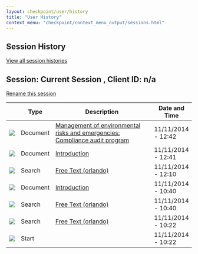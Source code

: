 ```yaml
---
layout: checkpoint/user/history
title: "User History"
context_menu: "checkpoint/context_menu_output/sessions.html"
---
```


<!-- START CHECKPOINT OUTPUT -->

<section id="maincontent"> <h1 id="pagetitle">Session History</h1> <div id="searchOptions"> <span id="backResult" title="Back"> <a href="/maf/api/trail/trails?action=list&amp;sortby=&amp;sortmode=">View all session histories</a> </span> </div><div id="historycontainer"> <div class="clearfix"> <div id="trailname"> <h2>Session: Current Session , Client ID: <span class="na">n/a</span> </h2> </div><div id="renametrail"> <a href="#" id="renameTrail">Rename this session</a> <input type="hidden" name="paramsRename" value="trailguid=i0ad61d29000001499c039960f9755884&amp;name=11/11/14 10:22:01"> </div></div><div id="historyinnercontainer"> <div id="trailList"> <table> <thead> <tr><th width="3%" id="trailIcon">&nbsp;</th> <th width="10%" id="trailEvent">Type</th> <th width="72%" id="trailResearch">Description</th> <th width="15%" id="trailDate">Date and Time</th> </tr></thead> <tbody> <tr> <td headers="trailIcon"><img src="/cpau/images/ico_file2.png"></td><td headers="trailEvent" class="trailEvent DOCUMENT">Document</td><td class="trailResearch trailResearchColumn" headers="trailResearch"> <a href="/maf/app/trail/document?=&amp;docguid=Ifc3193d34bdd11e38fa3f057ed117a82&amp;trailguid=i0ad61d29000001499c039960f9755884&amp;src=trl">Management of environmental risks and emergencies: Compliance audit program</a> </td><td class="trailDateColumn" headers="trailDate">11/11/2014 - 12:42</td></tr><tr> <td headers="trailIcon"><img src="/cpau/images/ico_file2.png"></td><td headers="trailEvent" class="trailEvent DOCUMENT">Document</td><td class="trailResearch trailResearchColumn" headers="trailResearch"> <a href="/maf/app/trail/document?=&amp;docguid=Ifc3193e04bdd11e38fa3f057ed117a82&amp;trailguid=i0ad61d29000001499c039960f9755884&amp;src=trl">Introduction</a> </td><td class="trailDateColumn" headers="trailDate">11/11/2014 - 12:41</td></tr><tr> <td headers="trailIcon"><img src="/cpau/images/ico_search.png"></td><td headers="trailEvent" class="trailEvent SEARCH">Search</td><td class="trailResearch trailResearchColumn" headers="trailResearch"> <a href="/maf/app/trail/searchfromlink/run" class="trailSearchLink">Free Text (orlando)</a> <span class="urlParams" style="display:none">ds=AUNZ_SEARCHALL&amp;ostid=std-anz-default&amp;frt_copy=orlando&amp;originates-from-link=true&amp;type=nb&amp;smryfs=n-tocview&amp;stid=std-anz-default&amp;predefinedRelationshipsType=resultList&amp;qw=false&amp;dl=10000&amp;tocguid=AUNZ_TOC||Iec7746151d273285a1ec7b666b3f21ca&amp;ds=AUNZ_SEARCHALL&amp;datasource=AUNZ_CA_CADISCRIM;AUNZ_CA_CGTSMEPRC;AUNZ_CA_NLWTB;AUNZ_CA_ASICDIGARC;AUNZ_CA_CONTTOOL;AUNZ_CA_CAINOHS;AUNZ_CA_24PRESSGAL;AUNZ_CA_LGBILLEMS;AUNZ_CA_BANKRPTLW;AUNZ_CA_ACCTMANUL;AUNZ_CA_24STDUTY;AUNZ_CA_24INTELPRP;AUNZ_CA_CMPRECADM;AUNZ_CA_CAWORKFRC;AUNZ_CA_ICRACTEST;AUNZ_CA_JLINSOLV9;AUNZ_CA_EMPFACTBK;AUNZ_CA_NLSUPERNA;AUNZ_CA_NLSTATETAX;AUNZ_CA_NLGSTNA;AUNZ_CA_ITAA1997CM;AUNZ_CA_LTGSTJUDG;AUNZ_CA_ICRACTRAIN;AUNZ_CA_ASICWGSEC;AUNZ_CA_24GST;AUNZ_CA_SMSFWFSOL;AUNZ_CA_SALFBT2;AUNZ_CA_ASICFINSRV;AUNZ_CA_NLSUPERFS;AUNZ_CA_COMPARTNR;AUNZ_CA_COMPLIQLAW;AUNZ_CA_NTLWRKREL;AUNZ_CA_24WRKPCEMP;AUNZ_CA_PRPAYADM;AUNZ_CA_ESTATEPLN;AUNZ_CA_NLCGTB;AUNZ_CA_RDTOCOMM;AUNZ_CA_SUPERFACT;AUNZ_CA_JLBUSLWV29;AUNZ_CA_VALHNDBK;AUNZ_CA_24GENPRAC;AUNZ_CA_QLDLOCGOV;AUNZ_CA_AAGTSMSF;AUNZ_CA_WRKHLTHSAF;AUNZ_CA_24FINPLAN;AUNZ_CA_GSTLEGPLS;AUNZ_CA_AMAPBP;AUNZ_CA_FINPLAN;AUNZ_CA_24PROPENV;AUNZ_CA_AAMTSMSE;AUNZ_CA_ASICDIG;AUNZ_CA_ATDSTWRK;AUNZ_CA_ROBANCRPLG;AUNZ_CA_LTATRHDN;AUNZ_CA_24SMSF;AUNZ_CA_ATOMIN;AUNZ_CA_LATEBILEMS;AUNZ_CA_GSTBILLS;AUNZ_CA_JLTAXREV;AUNZ_CA_CACARBON;AUNZ_CA_PRABUSPART;AUNZ_CA_GSTCONSEM;AUNZ_CA_JLBUSLAW;AUNZ_CA_CARISKREP;AUNZ_CA_RULEGUIDE;AUNZ_CA_JLCOMPYV19;AUNZ_CA_CORPLG;AUNZ_CA_ACCTAUDIT;AUNZ_CA_CAENVIRON;AUNZ_CA_FAMBUSSUCP;AUNZ_CA_TRUSTLAW;AUNZ_CA_AZTRUST;AUNZ_CA_CATRANSLOG;AUNZ_CA_CAMANUF;AUNZ_CA_JLINSOLV;AUNZ_CA_SUPERANCM;AUNZ_CA_24BANKRUPT;AUNZ_CA_CACOVER;AUNZ_CA_GSTINCTXMN;AUNZ_CA_LTTAXJUDG;AUNZ_CA_XYZFINCL;AUNZ_CA_ASICINVEST;AUNZ_CA_LOANCALC;AUNZ_CA_CARBONPRI;AUNZ_CA_AGEPRS;AUNZ_CN_FINPRACMAN;AUNZ_CA_TAXLISTCEN;AUNZ_CA_EMPRELMAN;AUNZ_CA_24ADMIN;AUNZ_CA_XYZAUDIT;AUNZ_CA_24BANKFIN;AUNZ_CA_24COMPETIT;AUNZ_CA_TAXHANDBK;AUNZ_CA_GSTCASES;AUNZ_CA_LGSPHNDBK;AUNZ_CA_GSTCOMM;AUNZ_CA_XYZDSCLSR;AUNZ_CA_CALEGSERV;AUNZ_CA_QLDDUTY;AUNZ_CA_XYZUPDATE;AUNZ_CA_PROCMANUAL;AUNZ_CA_CAWORKCMP;AUNZ_CA_NLLTN;AUNZ_CA_TRSTTXHDBK;AUNZ_CA_CALOCGOV;AUNZ_CA_ATOFED;AUNZ_CA_CAPUBSEC;AUNZ_CA_ACCTARCHVE;AUNZ_CA_24INCTAX;AUNZ_CA_ITAA1936LG;AUNZ_CA_LGITAA1997;AUNZ_CA_24CONTRACT;AUNZ_CA_ITAA1936CM;AUNZ_CA_24COMMER;AUNZ_CA_TAXQA;AUNZ_CA_NSWDUTY;AUNZ_CA_ESSNTLGUDE;AUNZ_CA_NLINTAX;AUNZ_CA_24BUILD;AUNZ_CA_CACOVERAS;AUNZ_CA_CAWKFCNSW;AUNZ_CA_CAMINING;AUNZ_CA_COOPCAPGN;AUNZ_CA_24CRIMINAL;AUNZ_CA_JLTAXRVV30;AUNZ_CA_PRACTHR;AUNZ_CA_INTLAGREE;AUNZ_CA_CAENERGY;AUNZ_CA_CASHPRAC;AUNZ_CA_SUPERANLG;AUNZ_CA_CAPGAINTAX;AUNZ_CA_NFPMAN;AUNZ_CA_PRAWRKTERM;AUNZ_CA_SALFBT;AUNZ_CA_LTGSTRUL;AUNZ_CA_WADUTY;AUNZ_CA_24CRTLITIG;AUNZ_CA_FINRSKMNG;AUNZ_CA_24FAMILY;AUNZ_CA_APRACOMP;AUNZ_CA_TXLAWTRST;AUNZ_CA_CAHR;AUNZ_CA_NLINTTAX;AUNZ_CA_ACCTASIC;AUNZ_CA_REUTRTAX;AUNZ_CA_TAXRP;AUNZ_CA_BANKRPTGB;AUNZ_CA_CAOCCUPNWS;AUNZ_CA_24FINSRV;AUNZ_CA_NTLCREDREG;AUNZ_CA_IPAHNDBK;AUNZ_CA_ASICWGDIRC;AUNZ_CA_COMPDIRMAN;AUNZ_CA_GSTRULE;AUNZ_CA_GSTHANDBK;AUNZ_CA_24MEDIACMM;AUNZ_CA_FRNGBENTAX;AUNZ_CA_DSKTPGDE;AUNZ_CA_NLFBTB;AUNZ_CA_SASTMPDUT;AUNZ_CA_NLBAXT;AUNZ_CA_JNLAGST;AUNZ_CA_24FBT;AUNZ_CA_TXFRMWKBK;AUNZ_CA_SMSFSOL;AUNZ_CA_TAXINSOLV;AUNZ_CA_CRTCVOLADM;AUNZ_CA_ENVAUGUIDE;AUNZ_CA_TAXQASRV;AUNZ_CA_ASICWGACCT;AUNZ_CA_LOANCALCWF;AUNZ_CA_24ACCNTG;AUNZ_CA_XYZWRKBK;AUNZ_CA_JLCOMPANY;AUNZ_CA_FPTAXADV;AUNZ_CA_24CORP;AUNZ_CA_CAFINSERV;AUNZ_CA_LTAUTXOFRL;AUNZ_CA_TAXRATETBL&amp;fields=content.type&amp;fields=product.type&amp;fields=content.subtype&amp;fields=date.current&amp;fields=product&amp;fields=subject.area&amp;fields=judge.author&amp;fields=juris.l1&amp;fields=juris.l2&amp;fields=court&amp;fields=tk1&amp;fields=title.desc&amp;qry-display=Free Text %28orlando%29&amp;ntocview=&amp;sp=false&amp;qry=%28orlando%29 %26 %28%3Dn-document %25 %3Dmd.search.excl%29&amp;dedup=false&amp;metadocDomain=AUNZ_METADOC_DOM_DES&amp;qtext=%3Dn-view%28AUNZ_CA_CGTSMEPRC or AUNZ_CA_XYZDSCLSR or AUNZ_CA_XYZUPDATE or AUNZ_CA_QLDDUTY or AUNZ_CA_PROCMANUAL or AUNZ_CA_CONTTOOL or AUNZ_CA_ACCTMANUL or AUNZ_CA_BANKRPTLW or AUNZ_CA_TRSTTXHDBK or AUNZ_CA_CMPRECADM or AUNZ_CA_ICRACTEST or AUNZ_CA_EMPFACTBK or AUNZ_CA_ITAA1936CM or AUNZ_CA_TAXQA or AUNZ_CA_ITAA1997CM or AUNZ_CA_NSWDUTY or AUNZ_CA_ICRACTRAIN or AUNZ_CA_ESSNTLGUDE or AUNZ_CA_SALFBT2 or AUNZ_CA_COOPCAPGN or AUNZ_CA_COMPARTNR or AUNZ_CA_COMPLIQLAW or AUNZ_CA_NTLWRKREL or AUNZ_CA_PRACTHR or AUNZ_CA_INTLAGREE or AUNZ_CA_PRPAYADM or AUNZ_CA_CASHPRAC or AUNZ_CA_ESTATEPLN or AUNZ_CA_CAPGAINTAX or AUNZ_CA_RDTOCOMM or AUNZ_CA_PRAWRKTERM or AUNZ_CA_NFPMAN or AUNZ_CA_SUPERFACT or AUNZ_CA_SALFBT or AUNZ_CA_VALHNDBK or AUNZ_CA_QLDLOCGOV or AUNZ_CA_WADUTY or AUNZ_CA_AAGTSMSF or AUNZ_CA_FINRSKMNG or AUNZ_CA_WRKHLTHSAF or AUNZ_CA_APRACOMP or AUNZ_CA_TXLAWTRST or AUNZ_CA_FINPLAN or AUNZ_CA_AMAPBP or AUNZ_CA_AAMTSMSE or AUNZ_CA_REUTRTAX or AUNZ_CA_ATDSTWRK or AUNZ_CA_ATOMIN or AUNZ_CA_BANKRPTGB or AUNZ_CA_NTLCREDREG or AUNZ_CA_IPAHNDBK or AUNZ_CA_COMPDIRMAN or AUNZ_CA_PRABUSPART or AUNZ_CA_GSTHANDBK or AUNZ_CA_FRNGBENTAX or AUNZ_CA_DSKTPGDE or AUNZ_CA_SASTMPDUT or AUNZ_CA_FAMBUSSUCP or AUNZ_CA_TRUSTLAW or AUNZ_CA_AZTRUST or AUNZ_CA_TXFRMWKBK or AUNZ_CA_SMSFSOL or AUNZ_CA_TAXINSOLV or AUNZ_CA_CRTCVOLADM or AUNZ_CA_SUPERANCM or AUNZ_CA_ENVAUGUIDE or AUNZ_CA_TAXQASRV or AUNZ_CA_GSTINCTXMN or AUNZ_CA_XYZFINCL or AUNZ_CA_XYZWRKBK or AUNZ_CA_FPTAXADV or AUNZ_CA_LOANCALC or AUNZ_CA_CARBONPRI or AUNZ_CA_AGEPRS or AUNZ_CN_FINPRACMAN or AUNZ_CA_TAXLISTCEN or AUNZ_CA_EMPRELMAN or AUNZ_CA_XYZAUDIT or AUNZ_CA_TAXHANDBK or AUNZ_CA_LGSPHNDBK or AUNZ_CA_GSTCOMM or AUNZ_CA_TAXRATETBL or AUNZ_CA_ROBANCRPLG or AUNZ_CA_ITAA1936LG or AUNZ_CA_LGITAA1997 or AUNZ_CA_LATEBILEMS or AUNZ_CA_LOANCALCWF or AUNZ_CA_CORPLG or AUNZ_CA_LGBILLEMS or AUNZ_CA_GSTLEGPLS or AUNZ_CA_GSTBILLS or AUNZ_CA_SUPERANLG or AUNZ_CA_SMSFWFSOL or AUNZ_CA_GSTCONSEM or AUNZ_CA_NLSUPERFS or AUNZ_CA_NLWTB or AUNZ_CA_NLSTATETAX or AUNZ_CA_NLLTN or AUNZ_CA_NLSUPERNA or AUNZ_CA_NLFBTB or AUNZ_CA_NLGSTNA or AUNZ_CA_ACCTASIC or AUNZ_CA_NLCGTB or AUNZ_CA_NLINTTAX or AUNZ_CA_CADISCRIM or AUNZ_CA_CALEGSERV or AUNZ_CA_24SMSF or AUNZ_CA_CAWORKCMP or AUNZ_CA_24FINSRV or AUNZ_CA_CAOCCUPNWS or AUNZ_CA_CAINOHS or AUNZ_CA_24PRESSGAL or AUNZ_CA_24STDUTY or AUNZ_CA_CACARBON or AUNZ_CA_CALOCGOV or AUNZ_CA_CAPUBSEC or AUNZ_CA_24INTELPRP or AUNZ_CA_24MEDIACMM or AUNZ_CA_CARISKREP or AUNZ_CA_CAWORKFRC or AUNZ_CA_24INCTAX or AUNZ_CA_24CONTRACT or AUNZ_CA_CAENVIRON or AUNZ_CA_24COMMER or AUNZ_CA_24FBT or AUNZ_CA_24BUILD or AUNZ_CA_24GST or AUNZ_CA_CAMANUF or AUNZ_CA_CAWKFCNSW or AUNZ_CA_CATRANSLOG or AUNZ_CA_CACOVERAS or AUNZ_CA_CAMINING or AUNZ_CA_24CRIMINAL or AUNZ_CA_24WRKPCEMP or AUNZ_CA_24ACCNTG or AUNZ_CA_CACOVER or AUNZ_CA_24BANKRUPT or AUNZ_CA_CAENERGY or AUNZ_CA_24GENPRAC or AUNZ_CA_24CRTLITIG or AUNZ_CA_24FAMILY or AUNZ_CA_24FINPLAN or AUNZ_CA_24ADMIN or AUNZ_CA_24CORP or AUNZ_CA_24COMPETIT or AUNZ_CA_24BANKFIN or AUNZ_CA_CAFINSERV or AUNZ_CA_24PROPENV or AUNZ_CA_CAHR or AUNZ_CA_LTGSTRUL or AUNZ_CA_RULEGUIDE or AUNZ_CA_LTAUTXOFRL or AUNZ_CA_GSTRULE or AUNZ_CA_ATOFED or AUNZ_CA_ASICFINSRV or AUNZ_CA_ASICDIG or AUNZ_CA_ASICINVEST or AUNZ_CA_ASICDIGARC or AUNZ_CA_ASICWGACCT or AUNZ_CA_ASICWGDIRC or AUNZ_CA_ASICWGSEC or AUNZ_CA_ACCTARCHVE or AUNZ_CA_ACCTAUDIT or AUNZ_CA_LTATRHDN or AUNZ_CA_TAXRP or AUNZ_CA_LTTAXJUDG or AUNZ_CA_LTGSTJUDG or AUNZ_CA_GSTCASES or AUNZ_CA_JLBUSLAW or AUNZ_CA_JLBUSLWV29 or AUNZ_CA_JLINSOLV or AUNZ_CA_JLTAXRVV30 or AUNZ_CA_JLINSOLV9 or AUNZ_CA_JLCOMPYV19 or AUNZ_CA_JNLAGST or AUNZ_CA_NLBAXT or AUNZ_CA_JLTAXREV or AUNZ_CA_NLINTAX or AUNZ_CA_JLCOMPANY%29&amp;isw=true&amp;ds-display=Checkpoint ANZ&amp;ndd=2&amp;ao=o.AUNZ_TOC||Iec7746151d273285a1ec7b666b3f21ca&amp;sortid=Relevancy&amp;context=85&amp;gve=AUNZ_CA_CGTSMEPRC AUNZ_CA_XYZDSCLSR AUNZ_CA_XYZUPDATE AUNZ_CA_QLDDUTY AUNZ_CA_PROCMANUAL AUNZ_CA_CONTTOOL AUNZ_CA_ACCTMANUL AUNZ_CA_BANKRPTLW AUNZ_CA_TRSTTXHDBK AUNZ_CA_CMPRECADM AUNZ_CA_ICRACTEST AUNZ_CA_EMPFACTBK AUNZ_CA_ITAA1936CM AUNZ_CA_TAXQA AUNZ_CA_ITAA1997CM AUNZ_CA_NSWDUTY AUNZ_CA_ICRACTRAIN AUNZ_CA_ESSNTLGUDE AUNZ_CA_SALFBT2 AUNZ_CA_COOPCAPGN AUNZ_CA_COMPARTNR AUNZ_CA_COMPLIQLAW AUNZ_CA_NTLWRKREL AUNZ_CA_PRACTHR AUNZ_CA_INTLAGREE AUNZ_CA_PRPAYADM AUNZ_CA_CASHPRAC AUNZ_CA_ESTATEPLN AUNZ_CA_CAPGAINTAX AUNZ_CA_RDTOCOMM AUNZ_CA_PRAWRKTERM AUNZ_CA_NFPMAN AUNZ_CA_SUPERFACT AUNZ_CA_SALFBT AUNZ_CA_VALHNDBK AUNZ_CA_QLDLOCGOV AUNZ_CA_WADUTY AUNZ_CA_AAGTSMSF AUNZ_CA_FINRSKMNG AUNZ_CA_WRKHLTHSAF AUNZ_CA_APRACOMP AUNZ_CA_TXLAWTRST AUNZ_CA_FINPLAN AUNZ_CA_AMAPBP AUNZ_CA_AAMTSMSE AUNZ_CA_REUTRTAX AUNZ_CA_ATDSTWRK AUNZ_CA_ATOMIN AUNZ_CA_BANKRPTGB AUNZ_CA_NTLCREDREG AUNZ_CA_IPAHNDBK AUNZ_CA_COMPDIRMAN AUNZ_CA_PRABUSPART AUNZ_CA_GSTHANDBK AUNZ_CA_FRNGBENTAX AUNZ_CA_DSKTPGDE AUNZ_CA_SASTMPDUT AUNZ_CA_FAMBUSSUCP AUNZ_CA_TRUSTLAW AUNZ_CA_AZTRUST AUNZ_CA_TXFRMWKBK AUNZ_CA_SMSFSOL AUNZ_CA_TAXINSOLV AUNZ_CA_CRTCVOLADM AUNZ_CA_SUPERANCM AUNZ_CA_ENVAUGUIDE AUNZ_CA_TAXQASRV AUNZ_CA_GSTINCTXMN AUNZ_CA_XYZFINCL AUNZ_CA_XYZWRKBK AUNZ_CA_FPTAXADV AUNZ_CA_LOANCALC AUNZ_CA_CARBONPRI AUNZ_CA_AGEPRS AUNZ_CN_FINPRACMAN AUNZ_CA_TAXLISTCEN AUNZ_CA_EMPRELMAN AUNZ_CA_XYZAUDIT AUNZ_CA_TAXHANDBK AUNZ_CA_LGSPHNDBK AUNZ_CA_GSTCOMM AUNZ_CA_TAXRATETBL AUNZ_CA_ROBANCRPLG AUNZ_CA_ITAA1936LG AUNZ_CA_LGITAA1997 AUNZ_CA_LATEBILEMS AUNZ_CA_LOANCALCWF AUNZ_CA_CORPLG AUNZ_CA_LGBILLEMS AUNZ_CA_GSTLEGPLS AUNZ_CA_GSTBILLS AUNZ_CA_SUPERANLG AUNZ_CA_SMSFWFSOL AUNZ_CA_GSTCONSEM AUNZ_CA_NLSUPERFS AUNZ_CA_NLWTB AUNZ_CA_NLSTATETAX AUNZ_CA_NLLTN AUNZ_CA_NLSUPERNA AUNZ_CA_NLFBTB AUNZ_CA_NLGSTNA AUNZ_CA_ACCTASIC AUNZ_CA_NLCGTB AUNZ_CA_NLINTTAX AUNZ_CA_CADISCRIM AUNZ_CA_CALEGSERV AUNZ_CA_24SMSF AUNZ_CA_CAWORKCMP AUNZ_CA_24FINSRV AUNZ_CA_CAOCCUPNWS AUNZ_CA_CAINOHS AUNZ_CA_24PRESSGAL AUNZ_CA_24STDUTY AUNZ_CA_CACARBON AUNZ_CA_CALOCGOV AUNZ_CA_CAPUBSEC AUNZ_CA_24INTELPRP AUNZ_CA_24MEDIACMM AUNZ_CA_CARISKREP AUNZ_CA_CAWORKFRC AUNZ_CA_24INCTAX AUNZ_CA_24CONTRACT AUNZ_CA_CAENVIRON AUNZ_CA_24COMMER AUNZ_CA_24FBT AUNZ_CA_24BUILD AUNZ_CA_24GST AUNZ_CA_CAMANUF AUNZ_CA_CAWKFCNSW AUNZ_CA_CATRANSLOG AUNZ_CA_CACOVERAS AUNZ_CA_CAMINING AUNZ_CA_24CRIMINAL AUNZ_CA_24WRKPCEMP AUNZ_CA_24ACCNTG AUNZ_CA_CACOVER AUNZ_CA_24BANKRUPT AUNZ_CA_CAENERGY AUNZ_CA_24GENPRAC AUNZ_CA_24CRTLITIG AUNZ_CA_24FAMILY AUNZ_CA_24FINPLAN AUNZ_CA_24ADMIN AUNZ_CA_24CORP AUNZ_CA_24COMPETIT AUNZ_CA_24BANKFIN AUNZ_CA_CAFINSERV AUNZ_CA_24PROPENV AUNZ_CA_CAHR AUNZ_CA_LTGSTRUL AUNZ_CA_RULEGUIDE AUNZ_CA_LTAUTXOFRL AUNZ_CA_GSTRULE AUNZ_CA_ATOFED AUNZ_CA_ASICFINSRV AUNZ_CA_ASICDIG AUNZ_CA_ASICINVEST AUNZ_CA_ASICDIGARC AUNZ_CA_ASICWGACCT AUNZ_CA_ASICWGDIRC AUNZ_CA_ASICWGSEC AUNZ_CA_ACCTARCHVE AUNZ_CA_ACCTAUDIT AUNZ_CA_LTATRHDN AUNZ_CA_TAXRP AUNZ_CA_LTTAXJUDG AUNZ_CA_LTGSTJUDG AUNZ_CA_GSTCASES AUNZ_CA_JLBUSLAW AUNZ_CA_JLBUSLWV29 AUNZ_CA_JLINSOLV AUNZ_CA_JLTAXRVV30 AUNZ_CA_JLINSOLV9 AUNZ_CA_JLCOMPYV19 AUNZ_CA_JNLAGST AUNZ_CA_NLBAXT AUNZ_CA_JLTAXREV AUNZ_CA_NLINTAX AUNZ_CA_JLCOMPANY&amp;SearchTemplateId=std-anz-default&amp;frt=orlando&amp;snippets=true&amp;trailguid=i0ad61d29000001499c039960f9755884&amp;sttype=stdtemplate</span> </td><td class="trailDateColumn" headers="trailDate">11/11/2014 - 12:10</td></tr><tr> <td headers="trailIcon"><img src="/cpau/images/ico_file2.png"></td><td headers="trailEvent" class="trailEvent DOCUMENT">Document</td><td class="trailResearch trailResearchColumn" headers="trailResearch"> <a href="/maf/app/trail/document?=&amp;docguid=Ifc3193e04bdd11e38fa3f057ed117a82&amp;trailguid=i0ad61d29000001499c039960f9755884&amp;src=trl">Introduction</a> </td><td class="trailDateColumn" headers="trailDate">11/11/2014 - 10:40</td></tr><tr> <td headers="trailIcon"><img src="/cpau/images/ico_search.png"></td><td headers="trailEvent" class="trailEvent SEARCH">Search</td><td class="trailResearch trailResearchColumn" headers="trailResearch"> <a href="/maf/app/trail/searchfromlink/run" class="trailSearchLink">Free Text (orlando)</a> <span class="urlParams" style="display:none">ds=AUNZ_SEARCHALL&amp;ostid=std-anz-default&amp;frt_copy=orlando&amp;originates-from-link=true&amp;type=nb&amp;smryfs=n-tocview&amp;stid=std-anz-default&amp;predefinedRelationshipsType=resultList&amp;qw=false&amp;dl=10000&amp;tocguid=AUNZ_TOC||Iec7746151d273285a1ec7b666b3f21ca&amp;ds=AUNZ_SEARCHALL&amp;datasource=AUNZ_CA_CADISCRIM;AUNZ_CA_CGTSMEPRC;AUNZ_CA_NLWTB;AUNZ_CA_ASICDIGARC;AUNZ_CA_CONTTOOL;AUNZ_CA_CAINOHS;AUNZ_CA_24PRESSGAL;AUNZ_CA_LGBILLEMS;AUNZ_CA_BANKRPTLW;AUNZ_CA_ACCTMANUL;AUNZ_CA_24STDUTY;AUNZ_CA_24INTELPRP;AUNZ_CA_CMPRECADM;AUNZ_CA_CAWORKFRC;AUNZ_CA_ICRACTEST;AUNZ_CA_JLINSOLV9;AUNZ_CA_EMPFACTBK;AUNZ_CA_NLSUPERNA;AUNZ_CA_NLSTATETAX;AUNZ_CA_NLGSTNA;AUNZ_CA_ITAA1997CM;AUNZ_CA_LTGSTJUDG;AUNZ_CA_ICRACTRAIN;AUNZ_CA_ASICWGSEC;AUNZ_CA_24GST;AUNZ_CA_SMSFWFSOL;AUNZ_CA_SALFBT2;AUNZ_CA_ASICFINSRV;AUNZ_CA_NLSUPERFS;AUNZ_CA_COMPARTNR;AUNZ_CA_COMPLIQLAW;AUNZ_CA_NTLWRKREL;AUNZ_CA_24WRKPCEMP;AUNZ_CA_PRPAYADM;AUNZ_CA_ESTATEPLN;AUNZ_CA_NLCGTB;AUNZ_CA_RDTOCOMM;AUNZ_CA_SUPERFACT;AUNZ_CA_JLBUSLWV29;AUNZ_CA_VALHNDBK;AUNZ_CA_24GENPRAC;AUNZ_CA_QLDLOCGOV;AUNZ_CA_AAGTSMSF;AUNZ_CA_WRKHLTHSAF;AUNZ_CA_24FINPLAN;AUNZ_CA_GSTLEGPLS;AUNZ_CA_AMAPBP;AUNZ_CA_FINPLAN;AUNZ_CA_24PROPENV;AUNZ_CA_AAMTSMSE;AUNZ_CA_ASICDIG;AUNZ_CA_ATDSTWRK;AUNZ_CA_ROBANCRPLG;AUNZ_CA_LTATRHDN;AUNZ_CA_24SMSF;AUNZ_CA_ATOMIN;AUNZ_CA_LATEBILEMS;AUNZ_CA_GSTBILLS;AUNZ_CA_JLTAXREV;AUNZ_CA_CACARBON;AUNZ_CA_PRABUSPART;AUNZ_CA_GSTCONSEM;AUNZ_CA_JLBUSLAW;AUNZ_CA_CARISKREP;AUNZ_CA_RULEGUIDE;AUNZ_CA_JLCOMPYV19;AUNZ_CA_CORPLG;AUNZ_CA_ACCTAUDIT;AUNZ_CA_CAENVIRON;AUNZ_CA_FAMBUSSUCP;AUNZ_CA_TRUSTLAW;AUNZ_CA_AZTRUST;AUNZ_CA_CATRANSLOG;AUNZ_CA_CAMANUF;AUNZ_CA_JLINSOLV;AUNZ_CA_SUPERANCM;AUNZ_CA_24BANKRUPT;AUNZ_CA_CACOVER;AUNZ_CA_GSTINCTXMN;AUNZ_CA_LTTAXJUDG;AUNZ_CA_XYZFINCL;AUNZ_CA_ASICINVEST;AUNZ_CA_LOANCALC;AUNZ_CA_CARBONPRI;AUNZ_CA_AGEPRS;AUNZ_CN_FINPRACMAN;AUNZ_CA_TAXLISTCEN;AUNZ_CA_EMPRELMAN;AUNZ_CA_24ADMIN;AUNZ_CA_XYZAUDIT;AUNZ_CA_24BANKFIN;AUNZ_CA_24COMPETIT;AUNZ_CA_TAXHANDBK;AUNZ_CA_GSTCASES;AUNZ_CA_LGSPHNDBK;AUNZ_CA_GSTCOMM;AUNZ_CA_XYZDSCLSR;AUNZ_CA_CALEGSERV;AUNZ_CA_QLDDUTY;AUNZ_CA_XYZUPDATE;AUNZ_CA_PROCMANUAL;AUNZ_CA_CAWORKCMP;AUNZ_CA_NLLTN;AUNZ_CA_TRSTTXHDBK;AUNZ_CA_CALOCGOV;AUNZ_CA_ATOFED;AUNZ_CA_CAPUBSEC;AUNZ_CA_ACCTARCHVE;AUNZ_CA_24INCTAX;AUNZ_CA_ITAA1936LG;AUNZ_CA_LGITAA1997;AUNZ_CA_24CONTRACT;AUNZ_CA_ITAA1936CM;AUNZ_CA_24COMMER;AUNZ_CA_TAXQA;AUNZ_CA_NSWDUTY;AUNZ_CA_ESSNTLGUDE;AUNZ_CA_NLINTAX;AUNZ_CA_24BUILD;AUNZ_CA_CACOVERAS;AUNZ_CA_CAWKFCNSW;AUNZ_CA_CAMINING;AUNZ_CA_COOPCAPGN;AUNZ_CA_24CRIMINAL;AUNZ_CA_JLTAXRVV30;AUNZ_CA_PRACTHR;AUNZ_CA_INTLAGREE;AUNZ_CA_CAENERGY;AUNZ_CA_CASHPRAC;AUNZ_CA_SUPERANLG;AUNZ_CA_CAPGAINTAX;AUNZ_CA_NFPMAN;AUNZ_CA_PRAWRKTERM;AUNZ_CA_SALFBT;AUNZ_CA_LTGSTRUL;AUNZ_CA_WADUTY;AUNZ_CA_24CRTLITIG;AUNZ_CA_FINRSKMNG;AUNZ_CA_24FAMILY;AUNZ_CA_APRACOMP;AUNZ_CA_TXLAWTRST;AUNZ_CA_CAHR;AUNZ_CA_NLINTTAX;AUNZ_CA_ACCTASIC;AUNZ_CA_REUTRTAX;AUNZ_CA_TAXRP;AUNZ_CA_BANKRPTGB;AUNZ_CA_CAOCCUPNWS;AUNZ_CA_24FINSRV;AUNZ_CA_NTLCREDREG;AUNZ_CA_IPAHNDBK;AUNZ_CA_ASICWGDIRC;AUNZ_CA_COMPDIRMAN;AUNZ_CA_GSTRULE;AUNZ_CA_GSTHANDBK;AUNZ_CA_24MEDIACMM;AUNZ_CA_FRNGBENTAX;AUNZ_CA_DSKTPGDE;AUNZ_CA_NLFBTB;AUNZ_CA_SASTMPDUT;AUNZ_CA_NLBAXT;AUNZ_CA_JNLAGST;AUNZ_CA_24FBT;AUNZ_CA_TXFRMWKBK;AUNZ_CA_SMSFSOL;AUNZ_CA_TAXINSOLV;AUNZ_CA_CRTCVOLADM;AUNZ_CA_ENVAUGUIDE;AUNZ_CA_TAXQASRV;AUNZ_CA_ASICWGACCT;AUNZ_CA_LOANCALCWF;AUNZ_CA_24ACCNTG;AUNZ_CA_XYZWRKBK;AUNZ_CA_JLCOMPANY;AUNZ_CA_FPTAXADV;AUNZ_CA_24CORP;AUNZ_CA_CAFINSERV;AUNZ_CA_LTAUTXOFRL;AUNZ_CA_TAXRATETBL&amp;fields=content.type&amp;fields=product.type&amp;fields=content.subtype&amp;fields=date.current&amp;fields=product&amp;fields=subject.area&amp;fields=judge.author&amp;fields=juris.l1&amp;fields=juris.l2&amp;fields=court&amp;fields=tk1&amp;fields=title.desc&amp;qry-display=Free Text %28orlando%29&amp;ntocview=&amp;sp=false&amp;qry=%28orlando%29 %26 %28%3Dn-document %25 %3Dmd.search.excl%29&amp;dedup=false&amp;metadocDomain=AUNZ_METADOC_DOM_DES&amp;qtext=%3Dn-view%28AUNZ_CA_CGTSMEPRC or AUNZ_CA_XYZDSCLSR or AUNZ_CA_XYZUPDATE or AUNZ_CA_QLDDUTY or AUNZ_CA_PROCMANUAL or AUNZ_CA_CONTTOOL or AUNZ_CA_ACCTMANUL or AUNZ_CA_BANKRPTLW or AUNZ_CA_TRSTTXHDBK or AUNZ_CA_CMPRECADM or AUNZ_CA_ICRACTEST or AUNZ_CA_EMPFACTBK or AUNZ_CA_ITAA1936CM or AUNZ_CA_TAXQA or AUNZ_CA_ITAA1997CM or AUNZ_CA_NSWDUTY or AUNZ_CA_ICRACTRAIN or AUNZ_CA_ESSNTLGUDE or AUNZ_CA_SALFBT2 or AUNZ_CA_COOPCAPGN or AUNZ_CA_COMPARTNR or AUNZ_CA_COMPLIQLAW or AUNZ_CA_NTLWRKREL or AUNZ_CA_PRACTHR or AUNZ_CA_INTLAGREE or AUNZ_CA_PRPAYADM or AUNZ_CA_CASHPRAC or AUNZ_CA_ESTATEPLN or AUNZ_CA_CAPGAINTAX or AUNZ_CA_RDTOCOMM or AUNZ_CA_PRAWRKTERM or AUNZ_CA_NFPMAN or AUNZ_CA_SUPERFACT or AUNZ_CA_SALFBT or AUNZ_CA_VALHNDBK or AUNZ_CA_QLDLOCGOV or AUNZ_CA_WADUTY or AUNZ_CA_AAGTSMSF or AUNZ_CA_FINRSKMNG or AUNZ_CA_WRKHLTHSAF or AUNZ_CA_APRACOMP or AUNZ_CA_TXLAWTRST or AUNZ_CA_FINPLAN or AUNZ_CA_AMAPBP or AUNZ_CA_AAMTSMSE or AUNZ_CA_REUTRTAX or AUNZ_CA_ATDSTWRK or AUNZ_CA_ATOMIN or AUNZ_CA_BANKRPTGB or AUNZ_CA_NTLCREDREG or AUNZ_CA_IPAHNDBK or AUNZ_CA_COMPDIRMAN or AUNZ_CA_PRABUSPART or AUNZ_CA_GSTHANDBK or AUNZ_CA_FRNGBENTAX or AUNZ_CA_DSKTPGDE or AUNZ_CA_SASTMPDUT or AUNZ_CA_FAMBUSSUCP or AUNZ_CA_TRUSTLAW or AUNZ_CA_AZTRUST or AUNZ_CA_TXFRMWKBK or AUNZ_CA_SMSFSOL or AUNZ_CA_TAXINSOLV or AUNZ_CA_CRTCVOLADM or AUNZ_CA_SUPERANCM or AUNZ_CA_ENVAUGUIDE or AUNZ_CA_TAXQASRV or AUNZ_CA_GSTINCTXMN or AUNZ_CA_XYZFINCL or AUNZ_CA_XYZWRKBK or AUNZ_CA_FPTAXADV or AUNZ_CA_LOANCALC or AUNZ_CA_CARBONPRI or AUNZ_CA_AGEPRS or AUNZ_CN_FINPRACMAN or AUNZ_CA_TAXLISTCEN or AUNZ_CA_EMPRELMAN or AUNZ_CA_XYZAUDIT or AUNZ_CA_TAXHANDBK or AUNZ_CA_LGSPHNDBK or AUNZ_CA_GSTCOMM or AUNZ_CA_TAXRATETBL or AUNZ_CA_ROBANCRPLG or AUNZ_CA_ITAA1936LG or AUNZ_CA_LGITAA1997 or AUNZ_CA_LATEBILEMS or AUNZ_CA_LOANCALCWF or AUNZ_CA_CORPLG or AUNZ_CA_LGBILLEMS or AUNZ_CA_GSTLEGPLS or AUNZ_CA_GSTBILLS or AUNZ_CA_SUPERANLG or AUNZ_CA_SMSFWFSOL or AUNZ_CA_GSTCONSEM or AUNZ_CA_NLSUPERFS or AUNZ_CA_NLWTB or AUNZ_CA_NLSTATETAX or AUNZ_CA_NLLTN or AUNZ_CA_NLSUPERNA or AUNZ_CA_NLFBTB or AUNZ_CA_NLGSTNA or AUNZ_CA_ACCTASIC or AUNZ_CA_NLCGTB or AUNZ_CA_NLINTTAX or AUNZ_CA_CADISCRIM or AUNZ_CA_CALEGSERV or AUNZ_CA_24SMSF or AUNZ_CA_CAWORKCMP or AUNZ_CA_24FINSRV or AUNZ_CA_CAOCCUPNWS or AUNZ_CA_CAINOHS or AUNZ_CA_24PRESSGAL or AUNZ_CA_24STDUTY or AUNZ_CA_CACARBON or AUNZ_CA_CALOCGOV or AUNZ_CA_CAPUBSEC or AUNZ_CA_24INTELPRP or AUNZ_CA_24MEDIACMM or AUNZ_CA_CARISKREP or AUNZ_CA_CAWORKFRC or AUNZ_CA_24INCTAX or AUNZ_CA_24CONTRACT or AUNZ_CA_CAENVIRON or AUNZ_CA_24COMMER or AUNZ_CA_24FBT or AUNZ_CA_24BUILD or AUNZ_CA_24GST or AUNZ_CA_CAMANUF or AUNZ_CA_CAWKFCNSW or AUNZ_CA_CATRANSLOG or AUNZ_CA_CACOVERAS or AUNZ_CA_CAMINING or AUNZ_CA_24CRIMINAL or AUNZ_CA_24WRKPCEMP or AUNZ_CA_24ACCNTG or AUNZ_CA_CACOVER or AUNZ_CA_24BANKRUPT or AUNZ_CA_CAENERGY or AUNZ_CA_24GENPRAC or AUNZ_CA_24CRTLITIG or AUNZ_CA_24FAMILY or AUNZ_CA_24FINPLAN or AUNZ_CA_24ADMIN or AUNZ_CA_24CORP or AUNZ_CA_24COMPETIT or AUNZ_CA_24BANKFIN or AUNZ_CA_CAFINSERV or AUNZ_CA_24PROPENV or AUNZ_CA_CAHR or AUNZ_CA_LTGSTRUL or AUNZ_CA_RULEGUIDE or AUNZ_CA_LTAUTXOFRL or AUNZ_CA_GSTRULE or AUNZ_CA_ATOFED or AUNZ_CA_ASICFINSRV or AUNZ_CA_ASICDIG or AUNZ_CA_ASICINVEST or AUNZ_CA_ASICDIGARC or AUNZ_CA_ASICWGACCT or AUNZ_CA_ASICWGDIRC or AUNZ_CA_ASICWGSEC or AUNZ_CA_ACCTARCHVE or AUNZ_CA_ACCTAUDIT or AUNZ_CA_LTATRHDN or AUNZ_CA_TAXRP or AUNZ_CA_LTTAXJUDG or AUNZ_CA_LTGSTJUDG or AUNZ_CA_GSTCASES or AUNZ_CA_JLBUSLAW or AUNZ_CA_JLBUSLWV29 or AUNZ_CA_JLINSOLV or AUNZ_CA_JLTAXRVV30 or AUNZ_CA_JLINSOLV9 or AUNZ_CA_JLCOMPYV19 or AUNZ_CA_JNLAGST or AUNZ_CA_NLBAXT or AUNZ_CA_JLTAXREV or AUNZ_CA_NLINTAX or AUNZ_CA_JLCOMPANY%29&amp;isw=true&amp;ds-display=Checkpoint ANZ&amp;ndd=2&amp;ao=o.AUNZ_TOC||Iec7746151d273285a1ec7b666b3f21ca&amp;sortid=Relevancy&amp;context=5&amp;gve=AUNZ_CA_CGTSMEPRC AUNZ_CA_XYZDSCLSR AUNZ_CA_XYZUPDATE AUNZ_CA_QLDDUTY AUNZ_CA_PROCMANUAL AUNZ_CA_CONTTOOL AUNZ_CA_ACCTMANUL AUNZ_CA_BANKRPTLW AUNZ_CA_TRSTTXHDBK AUNZ_CA_CMPRECADM AUNZ_CA_ICRACTEST AUNZ_CA_EMPFACTBK AUNZ_CA_ITAA1936CM AUNZ_CA_TAXQA AUNZ_CA_ITAA1997CM AUNZ_CA_NSWDUTY AUNZ_CA_ICRACTRAIN AUNZ_CA_ESSNTLGUDE AUNZ_CA_SALFBT2 AUNZ_CA_COOPCAPGN AUNZ_CA_COMPARTNR AUNZ_CA_COMPLIQLAW AUNZ_CA_NTLWRKREL AUNZ_CA_PRACTHR AUNZ_CA_INTLAGREE AUNZ_CA_PRPAYADM AUNZ_CA_CASHPRAC AUNZ_CA_ESTATEPLN AUNZ_CA_CAPGAINTAX AUNZ_CA_RDTOCOMM AUNZ_CA_PRAWRKTERM AUNZ_CA_NFPMAN AUNZ_CA_SUPERFACT AUNZ_CA_SALFBT AUNZ_CA_VALHNDBK AUNZ_CA_QLDLOCGOV AUNZ_CA_WADUTY AUNZ_CA_AAGTSMSF AUNZ_CA_FINRSKMNG AUNZ_CA_WRKHLTHSAF AUNZ_CA_APRACOMP AUNZ_CA_TXLAWTRST AUNZ_CA_FINPLAN AUNZ_CA_AMAPBP AUNZ_CA_AAMTSMSE AUNZ_CA_REUTRTAX AUNZ_CA_ATDSTWRK AUNZ_CA_ATOMIN AUNZ_CA_BANKRPTGB AUNZ_CA_NTLCREDREG AUNZ_CA_IPAHNDBK AUNZ_CA_COMPDIRMAN AUNZ_CA_PRABUSPART AUNZ_CA_GSTHANDBK AUNZ_CA_FRNGBENTAX AUNZ_CA_DSKTPGDE AUNZ_CA_SASTMPDUT AUNZ_CA_FAMBUSSUCP AUNZ_CA_TRUSTLAW AUNZ_CA_AZTRUST AUNZ_CA_TXFRMWKBK AUNZ_CA_SMSFSOL AUNZ_CA_TAXINSOLV AUNZ_CA_CRTCVOLADM AUNZ_CA_SUPERANCM AUNZ_CA_ENVAUGUIDE AUNZ_CA_TAXQASRV AUNZ_CA_GSTINCTXMN AUNZ_CA_XYZFINCL AUNZ_CA_XYZWRKBK AUNZ_CA_FPTAXADV AUNZ_CA_LOANCALC AUNZ_CA_CARBONPRI AUNZ_CA_AGEPRS AUNZ_CN_FINPRACMAN AUNZ_CA_TAXLISTCEN AUNZ_CA_EMPRELMAN AUNZ_CA_XYZAUDIT AUNZ_CA_TAXHANDBK AUNZ_CA_LGSPHNDBK AUNZ_CA_GSTCOMM AUNZ_CA_TAXRATETBL AUNZ_CA_ROBANCRPLG AUNZ_CA_ITAA1936LG AUNZ_CA_LGITAA1997 AUNZ_CA_LATEBILEMS AUNZ_CA_LOANCALCWF AUNZ_CA_CORPLG AUNZ_CA_LGBILLEMS AUNZ_CA_GSTLEGPLS AUNZ_CA_GSTBILLS AUNZ_CA_SUPERANLG AUNZ_CA_SMSFWFSOL AUNZ_CA_GSTCONSEM AUNZ_CA_NLSUPERFS AUNZ_CA_NLWTB AUNZ_CA_NLSTATETAX AUNZ_CA_NLLTN AUNZ_CA_NLSUPERNA AUNZ_CA_NLFBTB AUNZ_CA_NLGSTNA AUNZ_CA_ACCTASIC AUNZ_CA_NLCGTB AUNZ_CA_NLINTTAX AUNZ_CA_CADISCRIM AUNZ_CA_CALEGSERV AUNZ_CA_24SMSF AUNZ_CA_CAWORKCMP AUNZ_CA_24FINSRV AUNZ_CA_CAOCCUPNWS AUNZ_CA_CAINOHS AUNZ_CA_24PRESSGAL AUNZ_CA_24STDUTY AUNZ_CA_CACARBON AUNZ_CA_CALOCGOV AUNZ_CA_CAPUBSEC AUNZ_CA_24INTELPRP AUNZ_CA_24MEDIACMM AUNZ_CA_CARISKREP AUNZ_CA_CAWORKFRC AUNZ_CA_24INCTAX AUNZ_CA_24CONTRACT AUNZ_CA_CAENVIRON AUNZ_CA_24COMMER AUNZ_CA_24FBT AUNZ_CA_24BUILD AUNZ_CA_24GST AUNZ_CA_CAMANUF AUNZ_CA_CAWKFCNSW AUNZ_CA_CATRANSLOG AUNZ_CA_CACOVERAS AUNZ_CA_CAMINING AUNZ_CA_24CRIMINAL AUNZ_CA_24WRKPCEMP AUNZ_CA_24ACCNTG AUNZ_CA_CACOVER AUNZ_CA_24BANKRUPT AUNZ_CA_CAENERGY AUNZ_CA_24GENPRAC AUNZ_CA_24CRTLITIG AUNZ_CA_24FAMILY AUNZ_CA_24FINPLAN AUNZ_CA_24ADMIN AUNZ_CA_24CORP AUNZ_CA_24COMPETIT AUNZ_CA_24BANKFIN AUNZ_CA_CAFINSERV AUNZ_CA_24PROPENV AUNZ_CA_CAHR AUNZ_CA_LTGSTRUL AUNZ_CA_RULEGUIDE AUNZ_CA_LTAUTXOFRL AUNZ_CA_GSTRULE AUNZ_CA_ATOFED AUNZ_CA_ASICFINSRV AUNZ_CA_ASICDIG AUNZ_CA_ASICINVEST AUNZ_CA_ASICDIGARC AUNZ_CA_ASICWGACCT AUNZ_CA_ASICWGDIRC AUNZ_CA_ASICWGSEC AUNZ_CA_ACCTARCHVE AUNZ_CA_ACCTAUDIT AUNZ_CA_LTATRHDN AUNZ_CA_TAXRP AUNZ_CA_LTTAXJUDG AUNZ_CA_LTGSTJUDG AUNZ_CA_GSTCASES AUNZ_CA_JLBUSLAW AUNZ_CA_JLBUSLWV29 AUNZ_CA_JLINSOLV AUNZ_CA_JLTAXRVV30 AUNZ_CA_JLINSOLV9 AUNZ_CA_JLCOMPYV19 AUNZ_CA_JNLAGST AUNZ_CA_NLBAXT AUNZ_CA_JLTAXREV AUNZ_CA_NLINTAX AUNZ_CA_JLCOMPANY&amp;SearchTemplateId=std-anz-default&amp;frt=orlando&amp;snippets=true&amp;trailguid=i0ad61d29000001499c039960f9755884&amp;sttype=stdtemplate</span> </td><td class="trailDateColumn" headers="trailDate">11/11/2014 - 10:40</td></tr><tr> <td headers="trailIcon"><img src="/cpau/images/ico_search.png"></td><td headers="trailEvent" class="trailEvent SEARCH">Search</td><td class="trailResearch trailResearchColumn" headers="trailResearch"> <a href="/maf/app/trail/searchfromlink/run" class="trailSearchLink">Free Text (orlando)</a> <span class="urlParams" style="display:none">ds=AUNZ_SEARCHALL&amp;ostid=std-anz-default&amp;frt_copy=orlando&amp;originates-from-link=true&amp;type=nb&amp;smryfs=n-tocview&amp;stid=std-anz-default&amp;predefinedRelationshipsType=resultList&amp;qw=false&amp;dl=10000&amp;tocguid=AUNZ_TOC||Iec7746151d273285a1ec7b666b3f21ca&amp;ds=AUNZ_SEARCHALL&amp;datasource=AUNZ_CA_CADISCRIM;AUNZ_CA_CGTSMEPRC;AUNZ_CA_NLWTB;AUNZ_CA_ASICDIGARC;AUNZ_CA_CONTTOOL;AUNZ_CA_CAINOHS;AUNZ_CA_24PRESSGAL;AUNZ_CA_LGBILLEMS;AUNZ_CA_BANKRPTLW;AUNZ_CA_ACCTMANUL;AUNZ_CA_24STDUTY;AUNZ_CA_24INTELPRP;AUNZ_CA_CMPRECADM;AUNZ_CA_CAWORKFRC;AUNZ_CA_ICRACTEST;AUNZ_CA_JLINSOLV9;AUNZ_CA_EMPFACTBK;AUNZ_CA_NLSUPERNA;AUNZ_CA_NLSTATETAX;AUNZ_CA_NLGSTNA;AUNZ_CA_ITAA1997CM;AUNZ_CA_LTGSTJUDG;AUNZ_CA_ICRACTRAIN;AUNZ_CA_ASICWGSEC;AUNZ_CA_24GST;AUNZ_CA_SMSFWFSOL;AUNZ_CA_SALFBT2;AUNZ_CA_ASICFINSRV;AUNZ_CA_NLSUPERFS;AUNZ_CA_COMPARTNR;AUNZ_CA_COMPLIQLAW;AUNZ_CA_NTLWRKREL;AUNZ_CA_24WRKPCEMP;AUNZ_CA_PRPAYADM;AUNZ_CA_ESTATEPLN;AUNZ_CA_NLCGTB;AUNZ_CA_RDTOCOMM;AUNZ_CA_SUPERFACT;AUNZ_CA_JLBUSLWV29;AUNZ_CA_VALHNDBK;AUNZ_CA_24GENPRAC;AUNZ_CA_QLDLOCGOV;AUNZ_CA_AAGTSMSF;AUNZ_CA_WRKHLTHSAF;AUNZ_CA_24FINPLAN;AUNZ_CA_GSTLEGPLS;AUNZ_CA_AMAPBP;AUNZ_CA_FINPLAN;AUNZ_CA_24PROPENV;AUNZ_CA_AAMTSMSE;AUNZ_CA_ASICDIG;AUNZ_CA_ATDSTWRK;AUNZ_CA_ROBANCRPLG;AUNZ_CA_LTATRHDN;AUNZ_CA_24SMSF;AUNZ_CA_ATOMIN;AUNZ_CA_LATEBILEMS;AUNZ_CA_GSTBILLS;AUNZ_CA_JLTAXREV;AUNZ_CA_CACARBON;AUNZ_CA_PRABUSPART;AUNZ_CA_GSTCONSEM;AUNZ_CA_JLBUSLAW;AUNZ_CA_CARISKREP;AUNZ_CA_RULEGUIDE;AUNZ_CA_JLCOMPYV19;AUNZ_CA_CORPLG;AUNZ_CA_ACCTAUDIT;AUNZ_CA_CAENVIRON;AUNZ_CA_FAMBUSSUCP;AUNZ_CA_TRUSTLAW;AUNZ_CA_AZTRUST;AUNZ_CA_CATRANSLOG;AUNZ_CA_CAMANUF;AUNZ_CA_JLINSOLV;AUNZ_CA_SUPERANCM;AUNZ_CA_24BANKRUPT;AUNZ_CA_CACOVER;AUNZ_CA_GSTINCTXMN;AUNZ_CA_LTTAXJUDG;AUNZ_CA_XYZFINCL;AUNZ_CA_ASICINVEST;AUNZ_CA_LOANCALC;AUNZ_CA_CARBONPRI;AUNZ_CA_AGEPRS;AUNZ_CN_FINPRACMAN;AUNZ_CA_TAXLISTCEN;AUNZ_CA_EMPRELMAN;AUNZ_CA_24ADMIN;AUNZ_CA_XYZAUDIT;AUNZ_CA_24BANKFIN;AUNZ_CA_24COMPETIT;AUNZ_CA_TAXHANDBK;AUNZ_CA_GSTCASES;AUNZ_CA_LGSPHNDBK;AUNZ_CA_GSTCOMM;AUNZ_CA_XYZDSCLSR;AUNZ_CA_CALEGSERV;AUNZ_CA_QLDDUTY;AUNZ_CA_XYZUPDATE;AUNZ_CA_PROCMANUAL;AUNZ_CA_CAWORKCMP;AUNZ_CA_NLLTN;AUNZ_CA_TRSTTXHDBK;AUNZ_CA_CALOCGOV;AUNZ_CA_ATOFED;AUNZ_CA_CAPUBSEC;AUNZ_CA_ACCTARCHVE;AUNZ_CA_24INCTAX;AUNZ_CA_ITAA1936LG;AUNZ_CA_LGITAA1997;AUNZ_CA_24CONTRACT;AUNZ_CA_ITAA1936CM;AUNZ_CA_24COMMER;AUNZ_CA_TAXQA;AUNZ_CA_NSWDUTY;AUNZ_CA_ESSNTLGUDE;AUNZ_CA_NLINTAX;AUNZ_CA_24BUILD;AUNZ_CA_CACOVERAS;AUNZ_CA_CAWKFCNSW;AUNZ_CA_CAMINING;AUNZ_CA_COOPCAPGN;AUNZ_CA_24CRIMINAL;AUNZ_CA_JLTAXRVV30;AUNZ_CA_PRACTHR;AUNZ_CA_INTLAGREE;AUNZ_CA_CAENERGY;AUNZ_CA_CASHPRAC;AUNZ_CA_SUPERANLG;AUNZ_CA_CAPGAINTAX;AUNZ_CA_NFPMAN;AUNZ_CA_PRAWRKTERM;AUNZ_CA_SALFBT;AUNZ_CA_LTGSTRUL;AUNZ_CA_WADUTY;AUNZ_CA_24CRTLITIG;AUNZ_CA_FINRSKMNG;AUNZ_CA_24FAMILY;AUNZ_CA_APRACOMP;AUNZ_CA_TXLAWTRST;AUNZ_CA_CAHR;AUNZ_CA_NLINTTAX;AUNZ_CA_ACCTASIC;AUNZ_CA_REUTRTAX;AUNZ_CA_TAXRP;AUNZ_CA_BANKRPTGB;AUNZ_CA_CAOCCUPNWS;AUNZ_CA_24FINSRV;AUNZ_CA_NTLCREDREG;AUNZ_CA_IPAHNDBK;AUNZ_CA_ASICWGDIRC;AUNZ_CA_COMPDIRMAN;AUNZ_CA_GSTRULE;AUNZ_CA_GSTHANDBK;AUNZ_CA_24MEDIACMM;AUNZ_CA_FRNGBENTAX;AUNZ_CA_DSKTPGDE;AUNZ_CA_NLFBTB;AUNZ_CA_SASTMPDUT;AUNZ_CA_NLBAXT;AUNZ_CA_JNLAGST;AUNZ_CA_24FBT;AUNZ_CA_TXFRMWKBK;AUNZ_CA_SMSFSOL;AUNZ_CA_TAXINSOLV;AUNZ_CA_CRTCVOLADM;AUNZ_CA_ENVAUGUIDE;AUNZ_CA_TAXQASRV;AUNZ_CA_ASICWGACCT;AUNZ_CA_LOANCALCWF;AUNZ_CA_24ACCNTG;AUNZ_CA_XYZWRKBK;AUNZ_CA_JLCOMPANY;AUNZ_CA_FPTAXADV;AUNZ_CA_24CORP;AUNZ_CA_CAFINSERV;AUNZ_CA_LTAUTXOFRL;AUNZ_CA_TAXRATETBL&amp;fields=content.type&amp;fields=product.type&amp;fields=content.subtype&amp;fields=date.current&amp;fields=product&amp;fields=subject.area&amp;fields=judge.author&amp;fields=juris.l1&amp;fields=juris.l2&amp;fields=court&amp;fields=tk1&amp;fields=title.desc&amp;qry-display=Free Text %28orlando%29&amp;ntocview=&amp;sp=false&amp;qry=%28orlando%29 %26 %28%3Dn-document %25 %3Dmd.search.excl%29&amp;dedup=false&amp;metadocDomain=AUNZ_METADOC_DOM_DES&amp;qtext=%3Dn-view%28AUNZ_CA_CGTSMEPRC or AUNZ_CA_XYZDSCLSR or AUNZ_CA_XYZUPDATE or AUNZ_CA_QLDDUTY or AUNZ_CA_PROCMANUAL or AUNZ_CA_CONTTOOL or AUNZ_CA_ACCTMANUL or AUNZ_CA_BANKRPTLW or AUNZ_CA_TRSTTXHDBK or AUNZ_CA_CMPRECADM or AUNZ_CA_ICRACTEST or AUNZ_CA_EMPFACTBK or AUNZ_CA_ITAA1936CM or AUNZ_CA_TAXQA or AUNZ_CA_ITAA1997CM or AUNZ_CA_NSWDUTY or AUNZ_CA_ICRACTRAIN or AUNZ_CA_ESSNTLGUDE or AUNZ_CA_SALFBT2 or AUNZ_CA_COOPCAPGN or AUNZ_CA_COMPARTNR or AUNZ_CA_COMPLIQLAW or AUNZ_CA_NTLWRKREL or AUNZ_CA_PRACTHR or AUNZ_CA_INTLAGREE or AUNZ_CA_PRPAYADM or AUNZ_CA_CASHPRAC or AUNZ_CA_ESTATEPLN or AUNZ_CA_CAPGAINTAX or AUNZ_CA_RDTOCOMM or AUNZ_CA_PRAWRKTERM or AUNZ_CA_NFPMAN or AUNZ_CA_SUPERFACT or AUNZ_CA_SALFBT or AUNZ_CA_VALHNDBK or AUNZ_CA_QLDLOCGOV or AUNZ_CA_WADUTY or AUNZ_CA_AAGTSMSF or AUNZ_CA_FINRSKMNG or AUNZ_CA_WRKHLTHSAF or AUNZ_CA_APRACOMP or AUNZ_CA_TXLAWTRST or AUNZ_CA_FINPLAN or AUNZ_CA_AMAPBP or AUNZ_CA_AAMTSMSE or AUNZ_CA_REUTRTAX or AUNZ_CA_ATDSTWRK or AUNZ_CA_ATOMIN or AUNZ_CA_BANKRPTGB or AUNZ_CA_NTLCREDREG or AUNZ_CA_IPAHNDBK or AUNZ_CA_COMPDIRMAN or AUNZ_CA_PRABUSPART or AUNZ_CA_GSTHANDBK or AUNZ_CA_FRNGBENTAX or AUNZ_CA_DSKTPGDE or AUNZ_CA_SASTMPDUT or AUNZ_CA_FAMBUSSUCP or AUNZ_CA_TRUSTLAW or AUNZ_CA_AZTRUST or AUNZ_CA_TXFRMWKBK or AUNZ_CA_SMSFSOL or AUNZ_CA_TAXINSOLV or AUNZ_CA_CRTCVOLADM or AUNZ_CA_SUPERANCM or AUNZ_CA_ENVAUGUIDE or AUNZ_CA_TAXQASRV or AUNZ_CA_GSTINCTXMN or AUNZ_CA_XYZFINCL or AUNZ_CA_XYZWRKBK or AUNZ_CA_FPTAXADV or AUNZ_CA_LOANCALC or AUNZ_CA_CARBONPRI or AUNZ_CA_AGEPRS or AUNZ_CN_FINPRACMAN or AUNZ_CA_TAXLISTCEN or AUNZ_CA_EMPRELMAN or AUNZ_CA_XYZAUDIT or AUNZ_CA_TAXHANDBK or AUNZ_CA_LGSPHNDBK or AUNZ_CA_GSTCOMM or AUNZ_CA_TAXRATETBL or AUNZ_CA_ROBANCRPLG or AUNZ_CA_ITAA1936LG or AUNZ_CA_LGITAA1997 or AUNZ_CA_LATEBILEMS or AUNZ_CA_LOANCALCWF or AUNZ_CA_CORPLG or AUNZ_CA_LGBILLEMS or AUNZ_CA_GSTLEGPLS or AUNZ_CA_GSTBILLS or AUNZ_CA_SUPERANLG or AUNZ_CA_SMSFWFSOL or AUNZ_CA_GSTCONSEM or AUNZ_CA_NLSUPERFS or AUNZ_CA_NLWTB or AUNZ_CA_NLSTATETAX or AUNZ_CA_NLLTN or AUNZ_CA_NLSUPERNA or AUNZ_CA_NLFBTB or AUNZ_CA_NLGSTNA or AUNZ_CA_ACCTASIC or AUNZ_CA_NLCGTB or AUNZ_CA_NLINTTAX or AUNZ_CA_CADISCRIM or AUNZ_CA_CALEGSERV or AUNZ_CA_24SMSF or AUNZ_CA_CAWORKCMP or AUNZ_CA_24FINSRV or AUNZ_CA_CAOCCUPNWS or AUNZ_CA_CAINOHS or AUNZ_CA_24PRESSGAL or AUNZ_CA_24STDUTY or AUNZ_CA_CACARBON or AUNZ_CA_CALOCGOV or AUNZ_CA_CAPUBSEC or AUNZ_CA_24INTELPRP or AUNZ_CA_24MEDIACMM or AUNZ_CA_CARISKREP or AUNZ_CA_CAWORKFRC or AUNZ_CA_24INCTAX or AUNZ_CA_24CONTRACT or AUNZ_CA_CAENVIRON or AUNZ_CA_24COMMER or AUNZ_CA_24FBT or AUNZ_CA_24BUILD or AUNZ_CA_24GST or AUNZ_CA_CAMANUF or AUNZ_CA_CAWKFCNSW or AUNZ_CA_CATRANSLOG or AUNZ_CA_CACOVERAS or AUNZ_CA_CAMINING or AUNZ_CA_24CRIMINAL or AUNZ_CA_24WRKPCEMP or AUNZ_CA_24ACCNTG or AUNZ_CA_CACOVER or AUNZ_CA_24BANKRUPT or AUNZ_CA_CAENERGY or AUNZ_CA_24GENPRAC or AUNZ_CA_24CRTLITIG or AUNZ_CA_24FAMILY or AUNZ_CA_24FINPLAN or AUNZ_CA_24ADMIN or AUNZ_CA_24CORP or AUNZ_CA_24COMPETIT or AUNZ_CA_24BANKFIN or AUNZ_CA_CAFINSERV or AUNZ_CA_24PROPENV or AUNZ_CA_CAHR or AUNZ_CA_LTGSTRUL or AUNZ_CA_RULEGUIDE or AUNZ_CA_LTAUTXOFRL or AUNZ_CA_GSTRULE or AUNZ_CA_ATOFED or AUNZ_CA_ASICFINSRV or AUNZ_CA_ASICDIG or AUNZ_CA_ASICINVEST or AUNZ_CA_ASICDIGARC or AUNZ_CA_ASICWGACCT or AUNZ_CA_ASICWGDIRC or AUNZ_CA_ASICWGSEC or AUNZ_CA_ACCTARCHVE or AUNZ_CA_ACCTAUDIT or AUNZ_CA_LTATRHDN or AUNZ_CA_TAXRP or AUNZ_CA_LTTAXJUDG or AUNZ_CA_LTGSTJUDG or AUNZ_CA_GSTCASES or AUNZ_CA_JLBUSLAW or AUNZ_CA_JLBUSLWV29 or AUNZ_CA_JLINSOLV or AUNZ_CA_JLTAXRVV30 or AUNZ_CA_JLINSOLV9 or AUNZ_CA_JLCOMPYV19 or AUNZ_CA_JNLAGST or AUNZ_CA_NLBAXT or AUNZ_CA_JLTAXREV or AUNZ_CA_NLINTAX or AUNZ_CA_JLCOMPANY%29&amp;isw=true&amp;ds-display=Checkpoint ANZ&amp;ndd=2&amp;ao=o.AUNZ_TOC||Iec7746151d273285a1ec7b666b3f21ca&amp;sortid=Relevancy&amp;context=0&amp;SearchTemplateId=std-anz-default&amp;frt=orlando&amp;gve=AUNZ_CA_CGTSMEPRC AUNZ_CA_XYZDSCLSR AUNZ_CA_XYZUPDATE AUNZ_CA_QLDDUTY AUNZ_CA_PROCMANUAL AUNZ_CA_CONTTOOL AUNZ_CA_ACCTMANUL AUNZ_CA_BANKRPTLW AUNZ_CA_TRSTTXHDBK AUNZ_CA_CMPRECADM AUNZ_CA_ICRACTEST AUNZ_CA_EMPFACTBK AUNZ_CA_ITAA1936CM AUNZ_CA_TAXQA AUNZ_CA_ITAA1997CM AUNZ_CA_NSWDUTY AUNZ_CA_ICRACTRAIN AUNZ_CA_ESSNTLGUDE AUNZ_CA_SALFBT2 AUNZ_CA_COOPCAPGN AUNZ_CA_COMPARTNR AUNZ_CA_COMPLIQLAW AUNZ_CA_NTLWRKREL AUNZ_CA_PRACTHR AUNZ_CA_INTLAGREE AUNZ_CA_PRPAYADM AUNZ_CA_CASHPRAC AUNZ_CA_ESTATEPLN AUNZ_CA_CAPGAINTAX AUNZ_CA_RDTOCOMM AUNZ_CA_PRAWRKTERM AUNZ_CA_NFPMAN AUNZ_CA_SUPERFACT AUNZ_CA_SALFBT AUNZ_CA_VALHNDBK AUNZ_CA_QLDLOCGOV AUNZ_CA_WADUTY AUNZ_CA_AAGTSMSF AUNZ_CA_FINRSKMNG AUNZ_CA_WRKHLTHSAF AUNZ_CA_APRACOMP AUNZ_CA_TXLAWTRST AUNZ_CA_FINPLAN AUNZ_CA_AMAPBP AUNZ_CA_AAMTSMSE AUNZ_CA_REUTRTAX AUNZ_CA_ATDSTWRK AUNZ_CA_ATOMIN AUNZ_CA_BANKRPTGB AUNZ_CA_NTLCREDREG AUNZ_CA_IPAHNDBK AUNZ_CA_COMPDIRMAN AUNZ_CA_PRABUSPART AUNZ_CA_GSTHANDBK AUNZ_CA_FRNGBENTAX AUNZ_CA_DSKTPGDE AUNZ_CA_SASTMPDUT AUNZ_CA_FAMBUSSUCP AUNZ_CA_TRUSTLAW AUNZ_CA_AZTRUST AUNZ_CA_TXFRMWKBK AUNZ_CA_SMSFSOL AUNZ_CA_TAXINSOLV AUNZ_CA_CRTCVOLADM AUNZ_CA_SUPERANCM AUNZ_CA_ENVAUGUIDE AUNZ_CA_TAXQASRV AUNZ_CA_GSTINCTXMN AUNZ_CA_XYZFINCL AUNZ_CA_XYZWRKBK AUNZ_CA_FPTAXADV AUNZ_CA_LOANCALC AUNZ_CA_CARBONPRI AUNZ_CA_AGEPRS AUNZ_CN_FINPRACMAN AUNZ_CA_TAXLISTCEN AUNZ_CA_EMPRELMAN AUNZ_CA_XYZAUDIT AUNZ_CA_TAXHANDBK AUNZ_CA_LGSPHNDBK AUNZ_CA_GSTCOMM AUNZ_CA_TAXRATETBL AUNZ_CA_ROBANCRPLG AUNZ_CA_ITAA1936LG AUNZ_CA_LGITAA1997 AUNZ_CA_LATEBILEMS AUNZ_CA_LOANCALCWF AUNZ_CA_CORPLG AUNZ_CA_LGBILLEMS AUNZ_CA_GSTLEGPLS AUNZ_CA_GSTBILLS AUNZ_CA_SUPERANLG AUNZ_CA_SMSFWFSOL AUNZ_CA_GSTCONSEM AUNZ_CA_NLSUPERFS AUNZ_CA_NLWTB AUNZ_CA_NLSTATETAX AUNZ_CA_NLLTN AUNZ_CA_NLSUPERNA AUNZ_CA_NLFBTB AUNZ_CA_NLGSTNA AUNZ_CA_ACCTASIC AUNZ_CA_NLCGTB AUNZ_CA_NLINTTAX AUNZ_CA_CADISCRIM AUNZ_CA_CALEGSERV AUNZ_CA_24SMSF AUNZ_CA_CAWORKCMP AUNZ_CA_24FINSRV AUNZ_CA_CAOCCUPNWS AUNZ_CA_CAINOHS AUNZ_CA_24PRESSGAL AUNZ_CA_24STDUTY AUNZ_CA_CACARBON AUNZ_CA_CALOCGOV AUNZ_CA_CAPUBSEC AUNZ_CA_24INTELPRP AUNZ_CA_24MEDIACMM AUNZ_CA_CARISKREP AUNZ_CA_CAWORKFRC AUNZ_CA_24INCTAX AUNZ_CA_24CONTRACT AUNZ_CA_CAENVIRON AUNZ_CA_24COMMER AUNZ_CA_24FBT AUNZ_CA_24BUILD AUNZ_CA_24GST AUNZ_CA_CAMANUF AUNZ_CA_CAWKFCNSW AUNZ_CA_CATRANSLOG AUNZ_CA_CACOVERAS AUNZ_CA_CAMINING AUNZ_CA_24CRIMINAL AUNZ_CA_24WRKPCEMP AUNZ_CA_24ACCNTG AUNZ_CA_CACOVER AUNZ_CA_24BANKRUPT AUNZ_CA_CAENERGY AUNZ_CA_24GENPRAC AUNZ_CA_24CRTLITIG AUNZ_CA_24FAMILY AUNZ_CA_24FINPLAN AUNZ_CA_24ADMIN AUNZ_CA_24CORP AUNZ_CA_24COMPETIT AUNZ_CA_24BANKFIN AUNZ_CA_CAFINSERV AUNZ_CA_24PROPENV AUNZ_CA_CAHR AUNZ_CA_LTGSTRUL AUNZ_CA_RULEGUIDE AUNZ_CA_LTAUTXOFRL AUNZ_CA_GSTRULE AUNZ_CA_ATOFED AUNZ_CA_ASICFINSRV AUNZ_CA_ASICDIG AUNZ_CA_ASICINVEST AUNZ_CA_ASICDIGARC AUNZ_CA_ASICWGACCT AUNZ_CA_ASICWGDIRC AUNZ_CA_ASICWGSEC AUNZ_CA_ACCTARCHVE AUNZ_CA_ACCTAUDIT AUNZ_CA_LTATRHDN AUNZ_CA_TAXRP AUNZ_CA_LTTAXJUDG AUNZ_CA_LTGSTJUDG AUNZ_CA_GSTCASES AUNZ_CA_JLBUSLAW AUNZ_CA_JLBUSLWV29 AUNZ_CA_JLINSOLV AUNZ_CA_JLTAXRVV30 AUNZ_CA_JLINSOLV9 AUNZ_CA_JLCOMPYV19 AUNZ_CA_JNLAGST AUNZ_CA_NLBAXT AUNZ_CA_JLTAXREV AUNZ_CA_NLINTAX AUNZ_CA_JLCOMPANY&amp;snippets=true&amp;trailguid=i0ad61d29000001499c039960f9755884&amp;sttype=stdtemplate</span> </td><td class="trailDateColumn" headers="trailDate">11/11/2014 - 10:22</td></tr><tr> <td headers="trailIcon"><img src="/cpau/images/ico_start.png"></td><td headers="trailEvent" class="trailEvent OPEN">Start</td><td class="trailResearch trailResearchColumn" headers="trailResearch"> &nbsp; </td><td class="trailDateColumn" headers="trailDate">11/11/2014 - 10:22</td></tr></tbody> </table> </div></div></div></section>

<!-- END CHECKPOINT OUTPUT -->